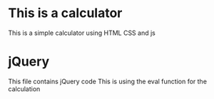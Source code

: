 # This is a calculator
This is a simple calculator using HTML CSS and js
# jQuery
This file contains jQuery code
This is using the eval function for the calculation

